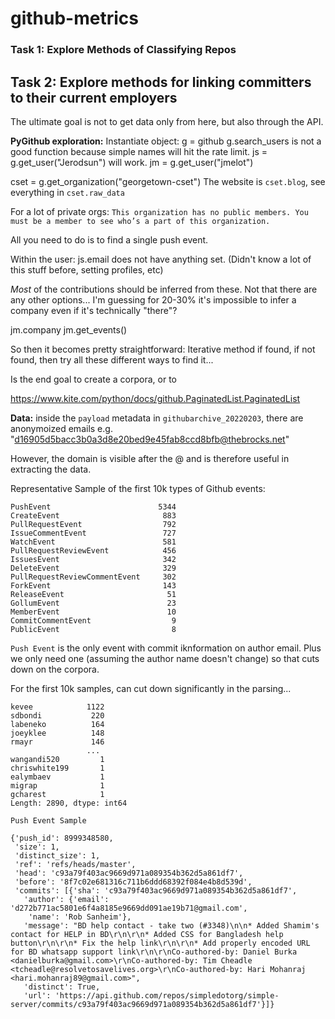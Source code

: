 # github-metrics


### Task 1: Explore Methods of Classifying Repos


## Task 2: Explore methods for linking committers to their current employers

The ultimate goal is not to get data only from here, but also through the API.

__PyGithub exploration:__
Instantiate object: g = github
g.search_users is not a good function because simple names will hit the rate limit.
js = g.get_user("Jerodsun") will work.
jm = g.get_user("jmelot")

cset = g.get_organization("georgetown-cset")
The website is `cset.blog`, see everything in `cset.raw_data`

For a lot of private orgs: `This organization has no public members. You must be a member to see who’s a part of this organization.`

All you need to do is to find a single push event.


Within the user:
js.email does not have anything set. (Didn't know a lot of this stuff before, setting profiles, etc)

*Most* of the contributions should be inferred from these. Not that there are any other options... I'm guessing for 20-30% it's impossible to infer a company even if it's technically "there"?


jm.company
jm.get_events()

So then it becomes pretty straightforward: Iterative method if found, if not found, then try all these different ways to find it...

Is the end goal to create a corpora, or to

https://www.kite.com/python/docs/github.PaginatedList.PaginatedList

__Data:__ inside the `payload` metadata in `githubarchive_20220203`, there are anonymoized emails e.g. "d16905d5bacc3b0a3d8e20bed9e45fab8ccd8bfb@thebrocks.net"

However, the domain is visible after the @ and is therefore useful in extracting the data.

Representative Sample of the first 10k types of Github events:
```
PushEvent                        5344
CreateEvent                       883
PullRequestEvent                  792
IssueCommentEvent                 727
WatchEvent                        581
PullRequestReviewEvent            456
IssuesEvent                       342
DeleteEvent                       329
PullRequestReviewCommentEvent     302
ForkEvent                         143
ReleaseEvent                       51
GollumEvent                        23
MemberEvent                        10
CommitCommentEvent                  9
PublicEvent                         8
```

`Push Event` is the only event with commit iknformation on author email. Plus we only need one (assuming the author name doesn't change) so that cuts down on the corpora.

For the first 10k samples, can cut down significantly in the parsing...


```
kevee            1122
sdbondi           220
labeneko          164
joeyklee          148
rmayr             146
                 ... 
wangandi520         1
chriswhite199       1
ealymbaev           1
migrap              1
gcharest            1
Length: 2890, dtype: int64
```

```
Push Event Sample

{'push_id': 8999348580,
 'size': 1,
 'distinct_size': 1,
 'ref': 'refs/heads/master',
 'head': 'c93a79f403ac9669d971a089354b362d5a861df7',
 'before': '8f7c02e681316c711b6ddd68392f084e4b8d539d',
 'commits': [{'sha': 'c93a79f403ac9669d971a089354b362d5a861df7',
   'author': {'email': 'd272b771ac5801e6f4a8185e9669dd091ae19b71@gmail.com',
    'name': 'Rob Sanheim'},
   'message': "BD help contact - take two (#3348)\n\n* Added Shamim's contact for HELP in BD\r\n\r\n* Added CSS for Bangladesh help button\r\n\r\n* Fix the help link\r\n\r\n* Add properly encoded URL for BD whatsapp support link\r\n\r\nCo-authored-by: Daniel Burka <danielburka@gmail.com>\r\nCo-authored-by: Tim Cheadle <tcheadle@resolvetosavelives.org>\r\nCo-authored-by: Hari Mohanraj <hari.mohanraj89@gmail.com>",
   'distinct': True,
   'url': 'https://api.github.com/repos/simpledotorg/simple-server/commits/c93a79f403ac9669d971a089354b362d5a861df7'}]}
```


